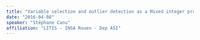 ```yaml
---
title: "Variable selection and outlier detection as a Mixed integer program"
date: "2016-04-08"
speaker: "Stéphane Canu"
affiliation: "LITIS - INSA Rouen - Dep ASI"
---
```

